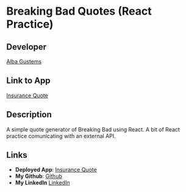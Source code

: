 # Breaking Bad Quotes (React Practice)
## Developer
[Alba Gustems](https://github.com/AGustems)

## Link to App
[Insurance Quote](https://agustems-breakingbad.netlify.app)

## Description
A simple quote generator of Breaking Bad using React.
A bit of React practice comunicating with an external API.

## Links
* **Deployed App**: [Insurance Quote](https://agustems-breakingbad.netlify.app)
* **My Github**: [Github](https://github.com/AGustems/)
* **My LinkedIn** [LinkedIn](https://www.linkedin.com/in/albagustemsolle/)